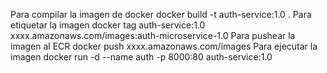 Para compilar la imagen de docker
docker build -t auth-service:1.0 .
Para etiquetar la imagen
docker tag auth-service:1.0 xxxx.amazonaws.com/images:auth-microservice-1.0
Para pushear la imagen al ECR
docker push xxxx.amazonaws.com/images
Para ejecutar la imagen
docker run -d --name auth -p 8000:80 auth-service:1.0